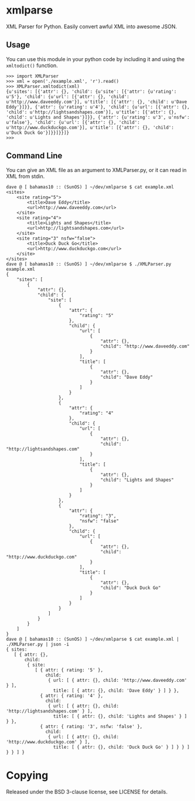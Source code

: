 xmlparse
========

XML Parser for Python.  Easily convert awful XML into awesome JSON.

Usage
-----

You can use this module in your python code by including it and using the
`xmltodict()` function.

    >>> import XMLParser
    >>> xml = open('./example.xml', 'r').read()
    >>> XMLParser.xmltodict(xml)
    {u'sites': [{'attr': {}, 'child': {u'site': [{'attr': {u'rating': u'5'}, 'child': {u'url': [{'attr': {}, 'child': u'http://www.daveeddy.com'}], u'title': [{'attr': {}, 'child': u'Dave Eddy'}]}}, {'attr': {u'rating': u'4'}, 'child': {u'url': [{'attr': {}, 'child': u'http://lightsandshapes.com'}], u'title': [{'attr': {}, 'child': u'Lights and Shapes'}]}}, {'attr': {u'rating': u'3', u'nsfw': u'false'}, 'child': {u'url': [{'attr': {}, 'child': u'http://www.duckduckgo.com'}], u'title': [{'attr': {}, 'child': u'Duck Duck Go'}]}}]}}]}
    >>>


Command Line
------------

You can give an XML file as an argument to XMLParser.py, or it can read in XML from stdin.

    dave @ [ bahamas10 :: (SunOS) ] ~/dev/xmlparse $ cat example.xml
    <sites>
    	<site rating="5">
    		<title>Dave Eddy</title>
    		<url>http://www.daveeddy.com</url>
    	</site>
    	<site rating="4">
    		<title>Lights and Shapes</title>
    		<url>http://lightsandshapes.com</url>
    	</site>
    	<site rating="3" nsfw="false">
    		<title>Duck Duck Go</title>
    		<url>http://www.duckduckgo.com</url>
    	</site>
    </sites>
    dave @ [ bahamas10 :: (SunOS) ] ~/dev/xmlparse $ ./XMLParser.py example.xml
    {
        "sites": [
            {
                "attr": {},
                "child": {
                    "site": [
                        {
                            "attr": {
                                "rating": "5"
                            },
                            "child": {
                                "url": [
                                    {
                                        "attr": {},
                                        "child": "http://www.daveeddy.com"
                                    }
                                ],
                                "title": [
                                    {
                                        "attr": {},
                                        "child": "Dave Eddy"
                                    }
                                ]
                            }
                        },
                        {
                            "attr": {
                                "rating": "4"
                            },
                            "child": {
                                "url": [
                                    {
                                        "attr": {},
                                        "child": "http://lightsandshapes.com"
                                    }
                                ],
                                "title": [
                                    {
                                        "attr": {},
                                        "child": "Lights and Shapes"
                                    }
                                ]
                            }
                        },
                        {
                            "attr": {
                                "rating": "3",
                                "nsfw": "false"
                            },
                            "child": {
                                "url": [
                                    {
                                        "attr": {},
                                        "child": "http://www.duckduckgo.com"
                                    }
                                ],
                                "title": [
                                    {
                                        "attr": {},
                                        "child": "Duck Duck Go"
                                    }
                                ]
                            }
                        }
                    ]
                }
            }
        ]
    }
    dave @ [ bahamas10 :: (SunOS) ] ~/dev/xmlparse $ cat example.xml | ./XMLParser.py | json -i
    { sites:
       [ { attr: {},
           child:
            { site:
               [ { attr: { rating: '5' },
                   child:
                    { url: [ { attr: {}, child: 'http://www.daveeddy.com' } ],
                      title: [ { attr: {}, child: 'Dave Eddy' } ] } },
                 { attr: { rating: '4' },
                   child:
                    { url: [ { attr: {}, child: 'http://lightsandshapes.com' } ],
                      title: [ { attr: {}, child: 'Lights and Shapes' } ] } },
                 { attr: { rating: '3', nsfw: 'false' },
                   child:
                    { url: [ { attr: {}, child: 'http://www.duckduckgo.com' } ],
                      title: [ { attr: {}, child: 'Duck Duck Go' } ] } } ] } } ] }

Copying
=======

Released under the BSD 3-clause license, see LICENSE for details.
